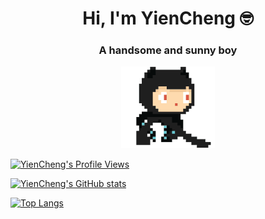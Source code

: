 <h1 align="center">Hi, I'm YienCheng 🤓</h1>

<h3 align="center">A handsome and sunny boy</h3>

<p align="center"><img width="150" src="https://github.com/YienCheng/YienCheng/blob/main/github.gif" /></p>

[![YienCheng's Profile Views](https://komarev.com/ghpvc/?username=YienCheng)](https://github.com/antonkomarev/github-profile-views-counter)

[![YienCheng's GitHub stats](https://github-readme-stats.vercel.app/api?username=YienCheng&show_icons=true)](https://github.com/anuraghazra/github-readme-stats)

[![Top Langs](https://github-readme-stats.vercel.app/api/top-langs/?username=YienCheng)](https://github.com/anuraghazra/github-readme-stats)

<!--
[![YienCheng's Github profile](https://github-profile-trophy.vercel.app/?username=YienCheng)](https://github.com/ryo-ma/github-profile-trophy)
-->
